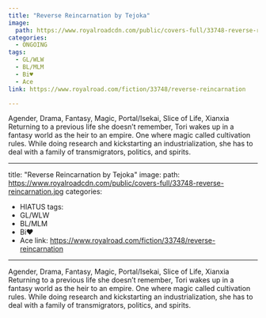 ```yaml
---
title: "Reverse Reincarnation by Tejoka"
image:
  path: https://www.royalroadcdn.com/public/covers-full/33748-reverse-reincarnation.jpg
categories:
  - ONGOING
tags:
  - GL/WLW
  - BL/MLM
  - Bi♥
  - Ace
link: https://www.royalroad.com/fiction/33748/reverse-reincarnation

---
```

Agender, Drama, Fantasy, Magic, Portal/Isekai, Slice of Life, Xianxia
Returning to a previous life she doesn’t remember, Tori wakes up in a fantasy world as the heir to an empire. One where magic called cultivation rules. While doing research and kickstarting an industrialization, she has to deal with a family of transmigrators, politics, and spirits.

---
title: "Reverse Reincarnation by Tejoka"
image:
  path: https://www.royalroadcdn.com/public/covers-full/33748-reverse-reincarnation.jpg
categories:
  - HIATUS
tags:
  - GL/WLW
  - BL/MLM
  - Bi♥
  - Ace
link: https://www.royalroad.com/fiction/33748/reverse-reincarnation

---
Agender, Drama, Fantasy, Magic, Portal/Isekai, Slice of Life, Xianxia
Returning to a previous life she doesn’t remember, Tori wakes up in a fantasy world as the heir to an empire. One where magic called cultivation rules. While doing research and kickstarting an industrialization, she has to deal with a family of transmigrators, politics, and spirits.

